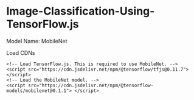 # Image-Classification-Using-TensorFlow.js

Model Name: MobileNet 

Load CDNs


    <!-- Load TensorFlow.js. This is required to use MobileNet. -->
    <script src="https://cdn.jsdelivr.net/npm/@tensorflow/tfjs@0.11.7"> </script>
    <!-- Load the MobileNet model. -->
    <script src="https://cdn.jsdelivr.net/npm/@tensorflow-models/mobilenet@0.1.1"> </script>
